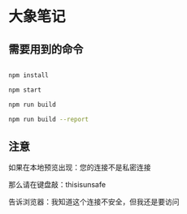 # 大象笔记

## 需要用到的命令

```bash

npm install

npm start

npm run build

npm run build --report
```

## 注意

如果在本地预览出现：您的连接不是私密连接

那么请在键盘敲：thisisunsafe

告诉浏览器：我知道这个连接不安全，但我还是要访问
